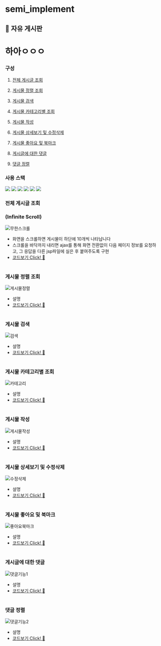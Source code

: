 # semi_implement


## 🔨 자유 게시판
# 하아ㅇㅇㅇ
### 구성
1. [전체 게시글 조회](#전체-게시글-조회)

2. [게시물 정렬 조회](#게시물-정렬-조회)

3. [게시물 검색](#게시물-검색)

4. [게시물 카테고리별 조회](#게시물-카테고리별-조회)

5. [게시물 작성](#게시물-작성)

6. [게시물 상세보기 및 수정삭제](#게시물-상세보기-및-수정삭제)

7. [게시물 좋아요 및 북마크](#게시물-좋아요-및-북마크)

8. [게시글에 대한 댓글](#게시글에-대한-댓글)

9. [댓글 정렬](#댓글-정렬)


### 사용 스택
 
  
<img src="https://img.shields.io/badge/JAVA-007396?style=for-the-badge&logo=java&logoColor=white"> <img src="https://img.shields.io/badge/Spring-6DB33F?style=for-the-badge&logo=Spring&logoColor=white"> <img src="https://img.shields.io/badge/mysql-4479A1?style=for-the-badge&logo=mysql&logoColor=white"> <img src="https://img.shields.io/badge/javascript-F7DF1E?style=for-the-badge&logo=javascript&logoColor=black"> <img src="https://img.shields.io/badge/jquery-0769AD?style=for-the-badge&logo=jquery&logoColor=white"> <img src="https://img.shields.io/badge/github-181717?style=for-the-badge&logo=github&logoColor=white">

### 전체 게시글 조회
### (Infinite Scroll) 
![무한스크롤](https://user-images.githubusercontent.com/100342241/160203246-4a63ced2-f85b-400d-b288-c3a6b2777043.gif)
- 화면을 스크롤하면 게시물이 하단에 10개씩 나타납니다
- 스크롤을 바닥까지 내리면 ajax를 통해 화면 전환없이 다음 페이지 정보를 요청하고, 그 응답을 다른 jsp파일에 실은 후 붙여주도록 구현
- [코드보기 Click! :monocle_face:](https://github.com/jayPark14/team1/blob/main/semiproject_team1/src/main/webapp/WEB-INF/views/board/boardForm_all.jsp)
<br><br>

### 게시물 정렬 조회
![게시물정렬](https://user-images.githubusercontent.com/100342241/160195017-78b62831-a7cb-4e6a-af34-c4920f27a74d.gif)
- 설명
- [코드보기 Click! :monocle_face:](https://github.com/jayPark14/team1/blob/main/semiproject_team1/src/main/webapp/WEB-INF/views/board/boardForm_all.jsp)
<br><br>

### 게시물 검색
![검색](https://user-images.githubusercontent.com/100342241/160194435-e13dd04f-6012-49ce-a940-a6c40195f1cf.gif)
- 설명
- [코드보기 Click! :monocle_face:](https://github.com/jayPark14/team1/blob/main/semiproject_team1/src/main/webapp/WEB-INF/views/board/boardForm_all.jsp)
<br><br>

### 게시물 카테고리별 조회
![카테고리](https://user-images.githubusercontent.com/100342241/160195724-bb7542a4-aa03-473f-a34d-2bf38d291eec.gif)
- 설명
- [코드보기 Click! :monocle_face:](https://github.com/jayPark14/team1/blob/main/semiproject_team1/src/main/webapp/WEB-INF/views/board/boardForm_all.jsp)
<br><br>

### 게시물 작성
![게시물작성](https://user-images.githubusercontent.com/100342241/160208303-f023fc50-d52b-46fb-8a06-11a59bc6d0b1.gif)
- 설명
- [코드보기 Click! :monocle_face:](https://github.com/jayPark14/team1/blob/main/semiproject_team1/src/main/webapp/WEB-INF/views/board/boardForm_all.jsp)
<br><br>

### 게시물 상세보기 및 수정삭제
![수정삭제](https://user-images.githubusercontent.com/100342241/160208289-b85a2974-bc58-4672-97db-a9f3d410bb73.gif)
- 설명
- [코드보기 Click! :monocle_face:](https://github.com/jayPark14/team1/blob/main/semiproject_team1/src/main/webapp/WEB-INF/views/board/boardForm_all.jsp)
<br><br>

### 게시물 좋아요 및 북마크
![좋아요북마크](https://user-images.githubusercontent.com/100342241/160207278-c234a381-7ff7-4427-8d69-d03e9d381fba.gif)
- 설명
- [코드보기 Click! :monocle_face:](https://github.com/jayPark14/team1/blob/main/semiproject_team1/src/main/webapp/WEB-INF/views/board/boardForm_all.jsp)
<br><br>

### 게시글에 대한 댓글
![댓글기능1](https://user-images.githubusercontent.com/100342241/160207898-98c977bb-6e19-4597-880a-f84a8439e865.gif)
- 설명
- [코드보기 Click! :monocle_face:](https://github.com/jayPark14/team1/blob/main/semiproject_team1/src/main/webapp/WEB-INF/views/board/boardForm_all.jsp)
<br><br>

### 댓글 정렬
![댓글기능2](https://user-images.githubusercontent.com/100342241/160195580-4b80f88d-8bb4-4da4-b65e-556c6d55f6aa.gif)
- 설명
- [코드보기 Click! :monocle_face:](https://github.com/jayPark14/team1/blob/main/semiproject_team1/src/main/webapp/WEB-INF/views/board/boardForm_all.jsp)


